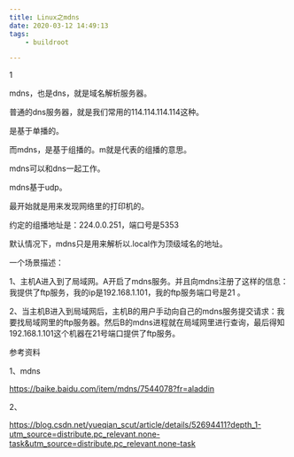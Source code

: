 ```yaml
---
title: Linux之mdns
date: 2020-03-12 14:49:13
tags:
	- buildroot

---
```


1

mdns，也是dns，就是域名解析服务器。

普通的dns服务器，就是我们常用的114.114.114.114这种。

是基于单播的。

而mdns，是基于组播的。m就是代表的组播的意思。

mdns可以和dns一起工作。

mdns基于udp。

最开始就是用来发现网络里的打印机的。

约定的组播地址是：224.0.0.251，端口号是5353



默认情况下，mdns只是用来解析以.local作为顶级域名的地址。

一个场景描述：

1、主机A进入到了局域网。A开启了mdns服务。并且向mdns注册了这样的信息：我提供了ftp服务，我的ip是192.168.1.101，我的ftp服务端口号是21 。

2、当主机B进入到局域网后，主机B的用户手动向自己的mdns服务提交请求：我要找局域网里的ftp服务器。然后B的mdns进程就在局域网里进行查询，最后得知192.168.1.101这个机器在21号端口提供了ftp服务。





参考资料

1、mdns 

https://baike.baidu.com/item/mdns/7544078?fr=aladdin

2、

https://blog.csdn.net/yueqian_scut/article/details/52694411?depth_1-utm_source=distribute.pc_relevant.none-task&utm_source=distribute.pc_relevant.none-task